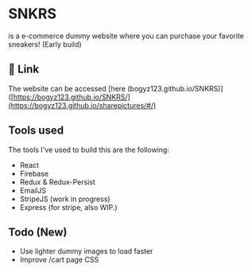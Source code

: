 
# SNKRS

is a e-commerce dummy website where you can purchase your favorite sneakers! (Early build)


## 🔗 Link
The website can be accessed [here (bogyz123.github.io/SNKRS)]([https://bogyz123.github.io/SNKRS/](https://bogyz123.github.io/sharepictures/#/)

## Tools used

The tools I've used to build this are the following:
- React
- Firebase
- Redux & Redux-Persist
- EmailJS 
- StripeJS (work in progress)
- Express (for stripe, also WIP.)


## Todo (New)

- Use lighter dummy images to load faster
- Improve /cart page CSS

